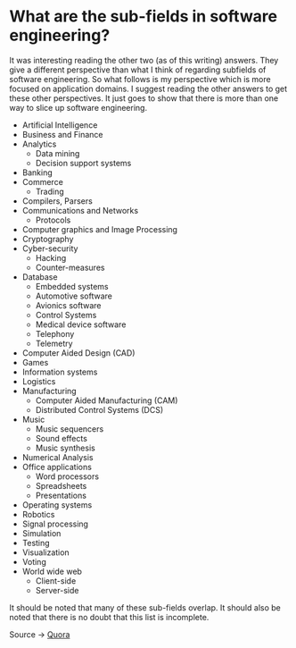 # What are the sub-fields in software engineering?

It was interesting reading the other two (as of this writing) answers. They give a different perspective than what I think of regarding subfields of software engineering. So what follows is my perspective which is more focused on application domains. I suggest reading the other answers to get these other perspectives. It just goes to show that there is more than one way to slice up software engineering.

- Artificial Intelligence
- Business and Finance
- Analytics
  - Data mining
  - Decision support systems
- Banking
- Commerce
  - Trading
- Compilers, Parsers
- Communications and Networks
  - Protocols
- Computer graphics and Image Processing
- Cryptography
- Cyber-security
  - Hacking
  - Counter-measures
- Database
  - Embedded systems
  - Automotive software
  - Avionics software
  - Control Systems
  - Medical device software
  - Telephony
  - Telemetry
- Computer Aided Design (CAD)
- Games
- Information systems
- Logistics
- Manufacturing
  - Computer Aided Manufacturing (CAM)
  - Distributed Control Systems (DCS)
- Music
  - Music sequencers
  - Sound effects
  - Music synthesis
- Numerical Analysis
- Office applications
  - Word processors
  - Spreadsheets
  - Presentations
- Operating systems
- Robotics
- Signal processing
- Simulation
- Testing
- Visualization
- Voting
- World wide web
  - Client-side
  - Server-side

It should be noted that many of these sub-fields overlap. It should also be noted that there is no doubt that this list is incomplete.

Source -> [Quora](quora.com)
